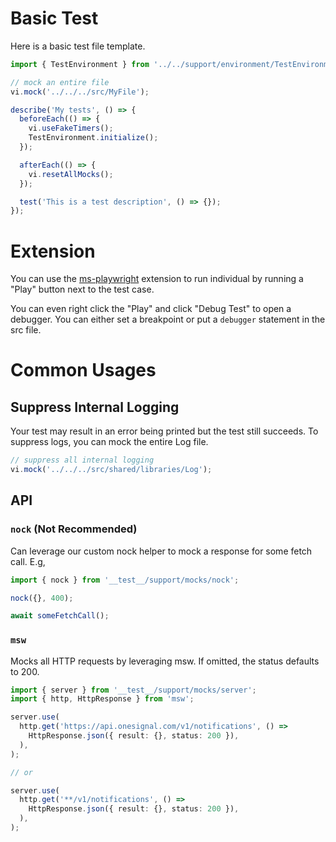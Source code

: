 # Basic Test

Here is a basic test file template.

```ts
import { TestEnvironment } from '../../support/environment/TestEnvironment';

// mock an entire file
vi.mock('../../../src/MyFile');

describe('My tests', () => {
  beforeEach(() => {
    vi.useFakeTimers();
    TestEnvironment.initialize();
  });

  afterEach(() => {
    vi.resetAllMocks();
  });

  test('This is a test description', () => {});
});
```

# Extension

You can use the [ms-playwright](https://marketplace.visualstudio.com/items?itemName=ms-playwright.playwright) extension to run individual by running a "Play" button next to the test case.

You can even right click the "Play" and click "Debug Test" to open a debugger. You can either set a breakpoint or put a `debugger` statement in the src file.

# Common Usages

## Suppress Internal Logging

Your test may result in an error being printed but the test still succeeds. To suppress logs, you can mock the entire Log file.

```ts
// suppress all internal logging
vi.mock('../../../src/shared/libraries/Log');
```

## API

### `nock` (Not Recommended)

Can leverage our custom nock helper to mock a response for some fetch call. E.g,

```ts
import { nock } from '__test__/support/mocks/nock';

nock({}, 400);

await someFetchCall();
```

### `msw`

Mocks all HTTP requests by leveraging msw. If omitted, the status defaults to 200.

```ts
import { server } from '__test__/support/mocks/server';
import { http, HttpResponse } from 'msw';

server.use(
  http.get('https://api.onesignal.com/v1/notifications', () =>
    HttpResponse.json({ result: {}, status: 200 }),
  ),
);

// or

server.use(
  http.get('**/v1/notifications', () =>
    HttpResponse.json({ result: {}, status: 200 }),
  ),
);
```
